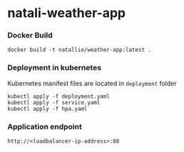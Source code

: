 # natali-weather-app

### Docker Build
```
docker build -t natallie/weather-app:latest .
```

### Deployment in kubernetes
Kubernetes manifest files are located in `deployment` folder
```
kubectl apply -f deployment.yaml
kubectl apply -f service.yaml
kubectl apply -f hpa.yaml
```

### Application endpoint
```
http://<loadbalancer-ip-address>:80
```
